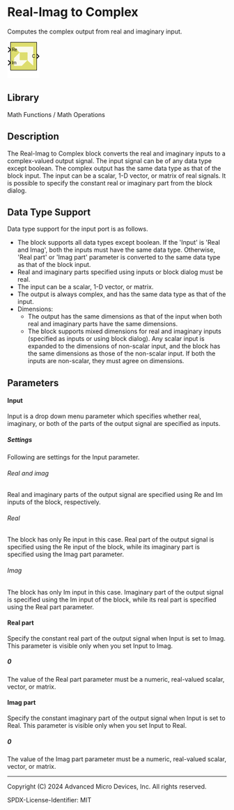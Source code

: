 # Real-Imag to Complex

Computes the complex output from real and imaginary input.

![](./Images/block.png)

## Library

Math Functions / Math Operations

## Description

The Real-Imag to Complex block converts the real and imaginary inputs to
a complex-valued output signal. The input signal can be of any data type
except boolean. The complex output has the same data type as that of the
block input. The input can be a scalar, 1-D vector, or matrix of real
signals. It is possible to specify the constant real or imaginary part
from the block dialog.

## Data Type Support

Data type support for the input port is as follows.

- The block supports all data types except boolean. If the 'Input' is
  'Real and Imag', both the inputs must have the same data type.
  Otherwise, 'Real part' or 'Imag part' parameter is converted to the
  same data type as that of the block input.
- Real and imaginary parts specified using inputs or block dialog must
  be real.
- The input can be a scalar, 1-D vector, or matrix.
- The output is always complex, and has the same data type as that of
  the input.
- Dimensions:
  - The output has the same dimensions as that of the input when both
    real and imaginary parts have the same dimensions.
  - The block supports mixed dimensions for real and imaginary inputs
    (specified as inputs or using block dialog). Any scalar input is
    expanded to the dimensions of non-scalar input, and the block has
    the same dimensions as those of the non-scalar input. If both the
    inputs are non-scalar, they must agree on dimensions.

## Parameters

#### Input  
Input is a drop down menu parameter which specifies whether real,
imaginary, or both of the parts of the output signal are specified as
inputs.
##### Settings  
Following are settings for the Input parameter.

###### Real and imag
Real and imaginary parts of the output signal are specified using Re and Im inputs of the block, respectively.

###### Real
The block has only Re input in this case. Real part of the output signal is specified using the Re input of the block, while its imaginary part is specified using the Imag part parameter.

###### Imag
The block has only Im input in this case. Imaginary part of the output signal is specified using the Im input of the block, while its real part is specified using the Real part parameter.


#### Real part  
Specify the constant real part of the output signal when Input is set to
Imag. This parameter is visible only when you set Input to Imag.

##### 0
The value of the Real part parameter must be a numeric, real-valued scalar, vector, or matrix.

#### Imag part  
Specify the constant imaginary part of the output signal when Input is
set to Real. This parameter is visible only when you set Input to Real.

##### 0
The value of the Imag part parameter must be a numeric, real-valued scalar, vector, or matrix.

--------------
Copyright (C) 2024 Advanced Micro Devices, Inc.
All rights reserved.

SPDX-License-Identifier: MIT
